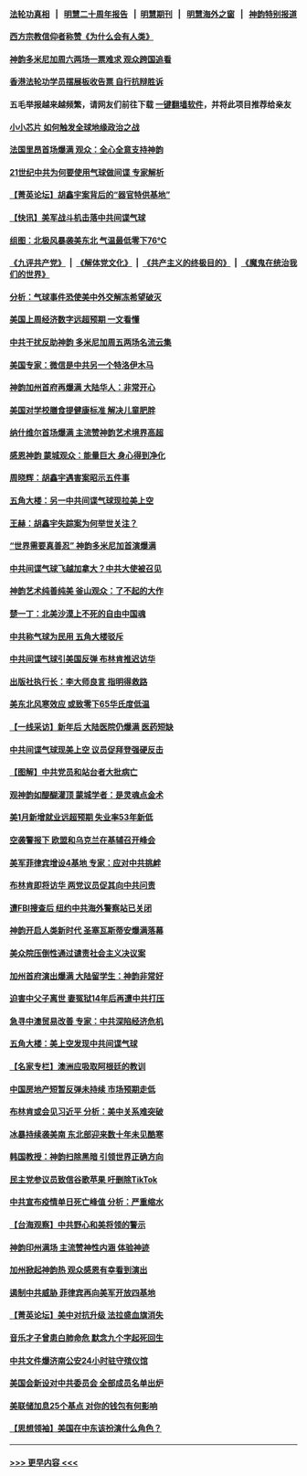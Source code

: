 #### [法轮功真相](https://github.com/gfw-breaker/truth/blob/master/README.md?t=0) &nbsp;&nbsp;|&nbsp;&nbsp; [明慧二十周年报告](https://github.com/gfw-breaker/mh-reports/blob/master/README.md?t=0) &nbsp;&nbsp;|&nbsp;&nbsp;[明慧期刊](https://github.com/gfw-breaker/mh-qikan) &nbsp;&nbsp;|&nbsp;&nbsp; [明慧海外之窗](https://github.com/gfw-breaker/mh-news/blob/master/README.md?t=0) &nbsp;&nbsp;|&nbsp;&nbsp; [神韵特别报道](https://github.com/gfw-breaker/mh-news/blob/master/shenyun.md?t=0)
#### [西方宗教信仰者称赞《为什么会有人类》](../pages/nf4514/n13922700.md?t=02060043) 
#### [神韵多米尼加周六两场一票难求 观众跨国追看](../pages/nf4514/n13923026.md?t=02060043) 
#### [香港法轮功学员摆展板收告票 自行抗辩胜诉](../pages/nf4514/n13922975.md?t=02060043) 
#### 五毛举报越来越频繁，请网友们前往下载 [一键翻墙软件](https://github.com/gfw-breaker/ssr-accounts)，并将此项目推荐给亲友
#### [小小芯片 如何触发全球地缘政治之战](../pages/nf4514/n13920548.md?t=02060043) 
#### [法国里昂首场爆满 观众：全心全意支持神韵](../pages/nf4514/n13922841.md?t=02060043) 
#### [21世纪中共为何要使用气球做间谍 专家解析](../pages/nf4514/n13922755.md?t=02060043) 
#### [【菁英论坛】胡鑫宇案背后的“器官特供基地”](../pages/nf4514/n13922698.md?t=02060043) 
#### [【快讯】美军战斗机击落中共间谍气球](../pages/nf4514/n13922665.md?t=02060043) 
#### [组图：北极风暴袭美东北 气温最低零下76℃](../pages/nf4514/n13922633.md?t=02060043) 
#### [《九评共产党》](https://github.com/begood0513/9ping.md/blob/master/README.md) &nbsp;|&nbsp; [《解体党文化》](../../../../jtdwh.md/blob/master/README.md)  &nbsp;|&nbsp; [《共产主义的终极目的》](../../../../gczydzjmd.md/blob/master/README.md) &nbsp;|&nbsp; [《魔鬼在统治我们的世界》](../../../../mgztzwmdsj.md/blob/master/README.md) 
#### [分析：气球事件恐使美中外交解冻希望破灭](../pages/nf4514/n13922587.md?t=02060043) 
#### [美国上周经济数字远超预期 一文看懂](../pages/nf4514/n13922549.md?t=02060043) 
#### [中共干扰反助神韵 多米尼加周五两场名流云集](../pages/nf4514/n13922562.md?t=02060043) 
#### [美国专家：微信是中共另一个特洛伊木马](../pages/nf4514/n13922219.md?t=02060043) 
#### [神韵加州首府再爆满 大陆华人：非常开心](../pages/nf4514/n13922473.md?t=02060043) 
#### [美国对学校膳食提健康标准 解决儿童肥胖](../pages/nf4514/n13922117.md?t=02060043) 
#### [纳什维尔首场爆满 主流赞神韵艺术境界高超](../pages/nf4514/n13922321.md?t=02060043) 
#### [感恩神韵 蒙城观众：能量巨大 身心得到净化](../pages/nf4514/n13922403.md?t=02060043) 
#### [周晓辉：胡鑫宇遇害案昭示五件事](../pages/nf4514/n13921870.md?t=02060043) 
#### [五角大楼：另一中共间谍气球现拉美上空](../pages/nf4514/n13922030.md?t=02060043) 
#### [王赫：胡鑫宇失踪案为何举世关注？](../pages/nf4514/n13922027.md?t=02060043) 
#### [“世界需要真善忍” 神韵多米尼加首演爆满](../pages/nf4514/n13921661.md?t=02060043) 
#### [中共间谍气球飞越加拿大？中共大使被召见](../pages/nf4514/n13921883.md?t=02060043) 
#### [神韵艺术纯善纯美 釜山观众：了不起的大作](../pages/nf4514/n13921989.md?t=02060043) 
#### [楚一丁：北美沙漠上不死的自由中国魂](../pages/nf4514/n13921879.md?t=02060043) 
#### [中共称气球为民用 五角大楼驳斥](../pages/nf4514/n13921872.md?t=02060043) 
#### [中共间谍气球引美国反弹 布林肯推迟访华](../pages/nf4514/n13921843.md?t=02060043) 
#### [出版社执行长：李大师良言 指明得救路](../pages/nf4514/n13920745.md?t=02060043) 
#### [美东北风寒效应 或致零下65华氏度低温](../pages/nf4514/n13921837.md?t=02060043) 
#### [【一线采访】新年后 大陆医院仍爆满 医药短缺](../pages/nf4514/n13921616.md?t=02060043) 
#### [中共间谍气球现美上空 议员促拜登强硬反击](../pages/nf4514/n13921818.md?t=02060043) 
#### [【图解】中共党员和站台者大批病亡](../pages/nf4514/n13920364.md?t=02060043) 
#### [观神韵如醍醐灌顶 蒙城学者：是灵魂点金术](../pages/nf4514/n13921692.md?t=02060043) 
#### [美1月新增就业远超预期 失业率53年新低](../pages/nf4514/n13921828.md?t=02060043) 
#### [空袭警报下 欧盟和乌克兰在基辅召开峰会](../pages/nf4514/n13921720.md?t=02060043) 
#### [美军菲律宾增设4基地 专家：应对中共挑衅](../pages/nf4514/n13921065.md?t=02060043) 
#### [布林肯即将访华 两党议员促其向中共问责](../pages/nf4514/n13921399.md?t=02060043) 
#### [遭FBI搜查后 纽约中共海外警察站已关闭](../pages/nf4514/n13921337.md?t=02060043) 
#### [神韵开启人类新时代 圣塞瓦斯蒂安爆满落幕](../pages/nf4514/n13921567.md?t=02060043) 
#### [美众院压倒性通过谴责社会主义决议案](../pages/nf4514/n13921214.md?t=02060043) 
#### [加州首府演出爆满 大陆留学生：神韵非常好](../pages/nf4514/n13921651.md?t=02060043) 
#### [迫害中父子离世 妻冤狱14年后再遭中共打压](../pages/nf4514/n13920995.md?t=02060043) 
#### [急寻中澳贸易改善 专家：中共深陷经济危机](../pages/nf4514/n13921153.md?t=02060043) 
#### [五角大楼：美上空发现中共间谍气球](../pages/nf4514/n13921215.md?t=02060043) 
#### [【名家专栏】澳洲应吸取阿根廷的教训](../pages/nf4514/n13920216.md?t=02060043) 
#### [中国房地产短暂反弹未持续 市场预期走低](../pages/nf4514/n13921193.md?t=02060043) 
#### [布林肯或会见习近平 分析：美中关系难突破](../pages/nf4514/n13921029.md?t=02060043) 
#### [冰暴持续袭美南 东北部迎来数十年未见酷寒](../pages/nf4514/n13921052.md?t=02060043) 
#### [韩国教授：神韵扫除黑暗 引领世界正确方向](../pages/nf4514/n13921164.md?t=02060043) 
#### [民主党参议员致信谷歌苹果 吁删除TikTok](../pages/nf4514/n13920988.md?t=02060043) 
#### [中共宣布疫情单日死亡峰值 分析：严重缩水](../pages/nf4514/n13921028.md?t=02060043) 
#### [【台海观察】中共野心和美将领的警示](../pages/nf4514/n13920850.md?t=02060043) 
#### [神韵印州满场 主流赞神性内涵 体验神迹](../pages/nf4514/n13920989.md?t=02060043) 
#### [加州掀起神韵热 观众感恩有幸看到演出](../pages/nf4514/n13920773.md?t=02060043) 
#### [遏制中共威胁 菲律宾再向美军开放四基地](../pages/nf4514/n13920645.md?t=02060043) 
#### [【菁英论坛】美中对抗升级 法拉盛血旗消失](../pages/nf4514/n13920312.md?t=02060043) 
#### [音乐才子曾患白肺命危 默念九个字起死回生](../pages/nf4514/n13920654.md?t=02060043) 
#### [中共文件爆济南公安24小时驻守殡仪馆](../pages/nf4514/n13920553.md?t=02060043) 
#### [美国会新设对中共委员会 全部成员名单出炉](../pages/nf4514/n13920415.md?t=02060043) 
#### [美联储加息25个基点 对你的钱包有何影响](../pages/nf4514/n13920454.md?t=02060043) 
#### [【思想领袖】美国在中东该扮演什么角色？](../pages/nf4514/n13886837.md?t=02060043) 

----
#### [ >>> 更早内容 <<< ](../indexes/nf4514-earlier.md)
